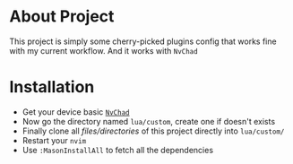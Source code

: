 # About Project
This project is simply some cherry-picked plugins config that works fine with my current workflow. And it works with `NvChad`

# Installation
- Get your device basic [`NvChad`](https://nvchad.com/docs/quickstart/install)
- Now go the directory named `lua/custom`, create one if doesn't exists
- Finally clone all *files/directories* of this project directly into `lua/custom/`
- Restart your `nvim`
- Use `:MasonInstallAll` to fetch all the dependencies
